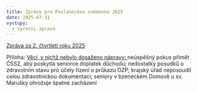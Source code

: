 ```yaml
---
title: Zprávy pro Poslaneckou sněmovnu 2025
date: 2025-07-31
vystupy:
  - vyrocni-zprava
---
```

<p>
<a href="https://www.ochrance.cz/dokument/zpravy_pro_poslaneckou_snemovnu_2025/2025-ii-q.pdf">Zpráva za 2. čtvrtletí roku 2025</a></p>
<p>Příloha: 
<a href="https://www.ochrance.cz/dokument/zpravy_pro_poslaneckou_snemovnu_2025/2024-i-q-sankce.pdf">Věci, v nichž nebylo dosaženo nápravy: </a>neúspěšný pokus přimět ČSSZ, aby poskytla seniorce doplatek důchodu; nedostatky posudků o zdravotním stavu pro účely&nbsp;řízení o&nbsp;průkazu&nbsp;OZP; krajský úřad neposoudil celou zdravotnickou dokumentaci; seniory v bzeneckém Domově u sv. Marušky ohrožuje špatné zacházení&nbsp;</p>
